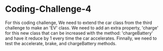 # Coding-Challenge-4
For this coding challenge, We need to extend the car class from the third challenge to make an 'EV' class.
We need to add an extra property, 'charge' for this new class that can be increased with the method: 'chargeBattery' and have it reduce by 1 every time the car accelerates. 
Finnally, we need to test the accelerate, brake, and chargeBattery methods.
